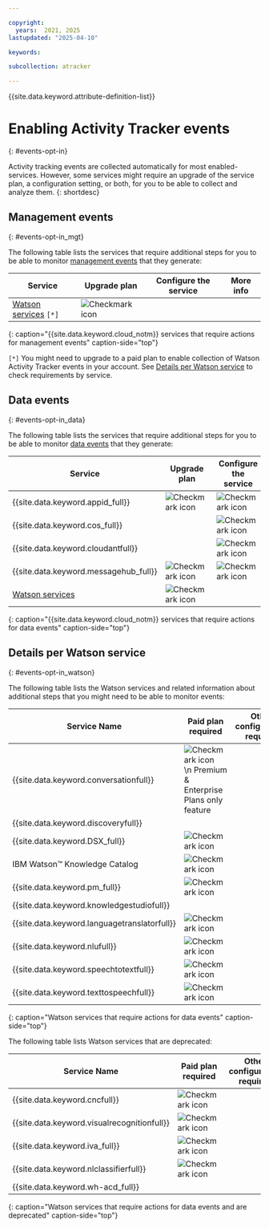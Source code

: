 ```yaml
---

copyright:
  years:  2021, 2025
lastupdated: "2025-04-10"

keywords:

subcollection: atracker

---
```


{{site.data.keyword.attribute-definition-list}}


# Enabling Activity Tracker events
{: #events-opt-in}

Activity tracking events are collected automatically for most enabled-services. However, some services might require an upgrade of the service plan, a configuration setting, or both, for you to be able to collect and analyze them.
{: shortdesc}




## Management events
{: #events-opt-in_mgt}

The following table lists the services that require additional steps for you to be able to monitor [management events](/docs/atracker?topic=atracker-event_types#event_types_management) that they generate:

| Service                            | Upgrade plan                       | Configure the service              | More info |
|------------------------------------|------------------------------------|------------------------------------|-----------|
| [Watson services](/docs/atracker?topic=atracker-cloud_services_atracker) `[*]`  | ![Checkmark icon](../../icons/checkmark-icon.svg) |  |   |
{: caption="{{site.data.keyword.cloud_notm}} services that require actions for management events" caption-side="top"}

`[*]` You might need to upgrade to a paid plan to enable collection of Watson Activity Tracker events in your account. See [Details per Watson service](/docs/atracker?topic=atracker-cloud_services_atracker) to check requirements by service.


## Data events
{: #events-opt-in_data}

The following table lists the services that require additional steps for you to be able to monitor [data events](/docs/atracker?topic=atracker-event_types#event_types_data) that they generate:

| Service                            | Upgrade plan                       | Configure the service              | More info |
|------------------------------------|------------------------------------|------------------------------------|-----------|
| {{site.data.keyword.appid_full}}   | ![Checkmark icon](../../icons/checkmark-icon.svg) | ![Checkmark icon](../../icons/checkmark-icon.svg)   | [Monitoring runtime activity](/docs/appid?topic=appid-at-events#at-monitor-runtime-activity)   |
| {{site.data.keyword.cos_full}}     |  | ![Checkmark icon](../../icons/checkmark-icon.svg) | [Enabling {{site.data.keyword.atracker_short}}](/docs/cloud-object-storage?topic=cloud-object-storage-at&interface=ui#at-examples-recommended) |
| {{site.data.keyword.cloudantfull}} |  | ![Checkmark icon](../../icons/checkmark-icon.svg) | [Configuring data events for an IBM Cloudant instance](/docs/Cloudant?topic=Cloudant-at_events#at_event_configure) |
| {{site.data.keyword.messagehub_full}} | ![Checkmark icon](../../icons/checkmark-icon.svg) | ![Checkmark icon](../../icons/checkmark-icon.svg) | [Enabling message audit events](/docs/EventStreams?topic=EventStreams-at_events#enable-message-events) |
| [Watson services](/docs/atracker?topic=atracker-cloud_services_atracker)    | ![Checkmark icon](../../icons/checkmark-icon.svg) |  |   |
{: caption="{{site.data.keyword.cloud_notm}} services that require actions for data events" caption-side="top"}


## Details per Watson service
{: #events-opt-in_watson}

The following table lists the Watson services and related information about additional steps that you might need to be able to monitor events:

| Service Name | Paid plan required | Other configuration required |
|--|--|--|
| {{site.data.keyword.conversationfull}} | ![Checkmark icon](../../icons/checkmark-icon.svg)   \n Premium & Enterprise Plans only feature | |
| {{site.data.keyword.discoveryfull}} |   |   |
| {{site.data.keyword.DSX_full}} | ![Checkmark icon](../../icons/checkmark-icon.svg) |   |
| IBM Watson&trade; Knowledge Catalog | ![Checkmark icon](../../icons/checkmark-icon.svg) |   |
| {{site.data.keyword.pm_full}} | ![Checkmark icon](../../icons/checkmark-icon.svg) |   |
| {{site.data.keyword.knowledgestudiofull}} |  |   |
| {{site.data.keyword.languagetranslatorfull}} | ![Checkmark icon](../../icons/checkmark-icon.svg) |   |
| {{site.data.keyword.nlufull}} | ![Checkmark icon](../../icons/checkmark-icon.svg) |   |
| {{site.data.keyword.speechtotextfull}} | ![Checkmark icon](../../icons/checkmark-icon.svg) |   |
| {{site.data.keyword.texttospeechfull}} | ![Checkmark icon](../../icons/checkmark-icon.svg) |   |
{: caption="Watson services that require actions for data events" caption-side="top"}

The following table lists Watson services that are deprecated:

| Service Name | Paid plan required | Other configuration required |
| -- | -- | -- |
| {{site.data.keyword.cncfull}} | ![Checkmark icon](../../icons/checkmark-icon.svg) |   |
| {{site.data.keyword.visualrecognitionfull}} | ![Checkmark icon](../../icons/checkmark-icon.svg) |   |
| {{site.data.keyword.iva_full}} | ![Checkmark icon](../../icons/checkmark-icon.svg) |   |
| {{site.data.keyword.nlclassifierfull}} | ![Checkmark icon](../../icons/checkmark-icon.svg) |   |
| {{site.data.keyword.wh-acd_full}} |   |   |
{: caption="Watson services that require actions for data events and are deprecated" caption-side="top"}
